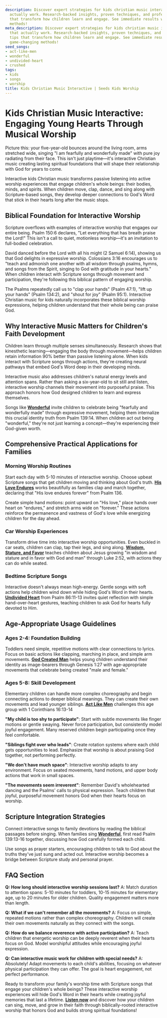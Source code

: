 ```yaml
---
description: Discover expert strategies for kids christian music interactive that
  actually work. Research-backed insights, proven techniques, and professional tips
  that transform how children learn and engage. See immediate results with these game-changing
  methods!
meta_description: Discover expert strategies for kids christian music interactive
  that actually work. Research-backed insights, proven techniques, and professional
  tips that transform how children learn and engage. See immediate results with these
  game-changing methods!
seed_songs:
- act-like-men
- wonderful
- undivided-heart
- crushed
tags:
- kids
- songs
- worship
title: Kids Christian Music Interactive | Seeds Kids Worship
---
```

# Kids Christian Music Interactive: Engaging Young Hearts Through Musical Worship

Picture this: your five-year-old bounces around the living room, arms stretched wide, singing "I am fearfully and wonderfully made" with pure joy radiating from their face. This isn't just playtime—it's interactive Christian music creating lasting spiritual foundations that will shape their relationship with God for years to come.

Interactive kids Christian music transforms passive listening into active worship experiences that engage children's whole beings: their bodies, minds, and spirits. When children move, clap, dance, and sing along with Scripture-based songs, they develop deeper connections to God's Word that stick in their hearts long after the music stops.

## Biblical Foundation for Interactive Worship

Scripture overflows with examples of interactive worship that engages our entire being. Psalm 150:6 declares, "Let everything that has breath praise the Lord!" This isn't a call to quiet, motionless worship—it's an invitation to full-bodied celebration. 

David danced before the Lord with all his might (2 Samuel 6:14), showing us that God delights in expressive worship. Colossians 3:16 encourages us to "teach and admonish one another with all wisdom through psalms, hymns, and songs from the Spirit, singing to God with gratitude in your hearts." When children interact with Scripture songs through movement and participation, they're following this biblical pattern of engaging worship.

The Psalms repeatedly call us to "clap your hands" (Psalm 47:1), "lift up your hands" (Psalm 134:2), and "shout for joy" (Psalm 95:1). Interactive Christian music for kids naturally incorporates these biblical worship expressions, helping children understand that their whole being can praise God.

## Why Interactive Music Matters for Children's Faith Development

Children learn through multiple senses simultaneously. Research shows that kinesthetic learning—engaging the body through movement—helps children retain information 90% better than passive listening alone. When kids interact with Scripture songs through actions, they're creating neural pathways that embed God's Word deep in their developing minds.

Interactive music also addresses children's natural energy levels and attention spans. Rather than asking a six-year-old to sit still and listen, interactive worship channels their movement into purposeful praise. This approach honors how God designed children to learn and express themselves.

Songs like **[Wonderful](https://seedskidsworship.com/product/wonderful-psalm-13914/)** invite children to celebrate being "fearfully and wonderfully made" through expressive movement, helping them internalize this crucial identity truth from Psalm 139:14. When children act out being "wonderful," they're not just learning a concept—they're experiencing their God-given worth.

## Comprehensive Practical Applications for Families

### Morning Worship Routines

Start each day with 5-10 minutes of interactive worship. Choose upbeat Scripture songs that get children moving and thinking about God's truth. **[His Love Endures](https://seedskidsworship.com/product/his-love-endures-psalm-1361-6-26/)** works beautifully as families clap and march together, declaring that "His love endures forever" from Psalm 136.

Create simple hand motions: point upward on "His love," place hands over heart on "endures," and stretch arms wide on "forever." These actions reinforce the permanence and vastness of God's love while energizing children for the day ahead.

### Car Worship Experiences

Transform drive time into interactive worship opportunities. Even buckled in car seats, children can clap, tap their legs, and sing along. **[Wisdom, Stature, and Favor](https://seedskidsworship.com/product/wisdom-stature-and-favor-luke-252-2/)** teaches children about Jesus growing "in wisdom and stature and in favor with God and man" through Luke 2:52, with actions they can do while seated.

### Bedtime Scripture Songs

Interactive doesn't always mean high-energy. Gentle songs with soft actions help children wind down while hiding God's Word in their hearts. **[Undivided Heart](https://seedskidsworship.com/product/undivided-heart-psalm-8611-13-2/)** from Psalm 86:11-13 invites quiet reflection with simple hand-over-heart gestures, teaching children to ask God for hearts fully devoted to Him.

## Age-Appropriate Usage Guidelines

### Ages 2-4: Foundation Building
Toddlers need simple, repetitive motions with clear connections to lyrics. Focus on basic actions like clapping, marching in place, and simple arm movements. **[God Created Man](https://seedskidsworship.com/product/god-created-man-genesis-127/)** helps young children understand their identity as image-bearers through Genesis 1:27 with age-appropriate movements that celebrate being created "male and female."

### Ages 5-8: Skill Development
Elementary children can handle more complex choreography and begin connecting actions to deeper biblical meanings. They can create their own movements and lead younger siblings. **[Act Like Men](https://seedskidsworship.com/product/act-like-men-1-corinthians-1613-14-2/)** challenges this age group with 1 Corinthians 16:13-14

**"My child is too shy to participate"**: Start with subtle movements like finger motions or gentle swaying. Never force participation, but consistently model joyful engagement. Many reserved children begin participating once they feel comfortable.

**"Siblings fight over who leads"**: Create rotation systems where each child gets opportunities to lead. Emphasize that worship is about praising God together, not performing perfectly.

**"We don't have much space"**: Interactive worship adapts to any environment. Focus on seated movements, hand motions, and upper body actions that work in small spaces.

**"The movements seem irreverent"**: Remember David's wholehearted dancing and the Psalms' calls to physical expression. Teach children that joyful, purposeful movement honors God when their hearts focus on worship.

## Scripture Integration Strategies

Connect interactive songs to family devotions by reading the biblical passages before singing. When families sing **[Wonderful](https://seedskidsworship.com/product/wonderful-psalm-13914/)**, first read Psalm 139:13-16 together, discussing how God carefully formed each child.

Use songs as prayer starters, encouraging children to talk to God about the truths they've just sung and acted out. Interactive worship becomes a bridge between Scripture study and personal prayer.

## FAQ Section

**Q: How long should interactive worship sessions last?**
A: Match duration to attention spans: 5-10 minutes for toddlers, 10-15 minutes for elementary age, up to 20 minutes for older children. Quality engagement matters more than length.

**Q: What if we can't remember all the movements?**
A: Focus on simple, repeated motions rather than complex choreography. Children will create their own movements naturally as they connect with the songs.

**Q: How do we balance reverence with active participation?**
A: Teach children that energetic worship can be deeply reverent when their hearts focus on God. Model worshipful attitudes while encouraging joyful expression.

**Q: Can interactive music work for children with special needs?**
A: Absolutely! Adapt movements to each child's abilities, focusing on whatever physical participation they can offer. The goal is heart engagement, not perfect performance.

Ready to transform your family's worship time with Scripture songs that engage your children's whole beings? These interactive worship experiences will hide God's Word in their hearts while creating joyful memories that last a lifetime. **[Listen now](https://seedskidsworship.com/)** and discover how your children can sing, move, and grow in their faith through biblically-rooted interactive worship that honors God and builds strong spiritual foundations!

<script type="application/ld+json">
{
  "@context": "https://schema.org",
  "@type": "Article",
  "headline": "Kids Christian Music Interactive",
  "author": {
    "@type": "Organization",
    "name": "Seeds Kids Worship"
  },
  "publisher": {
    "@type": "Organization",
    "name": "Seeds Kids Worship",
    "logo": {
      "@type": "ImageObject",
      "url": "https://seedskidsworship.com/logo.png"
    }
  },
  "datePublished": "2025-09-04T15:16:08.421967",
  "dateModified": "2025-09-04T15:16:08.421994",
  "description": "Discover expert strategies for kids christian music interactive that actually work. Research-backed insights, proven techniques, and professional tips that tran",
  "mainEntityOfPage": {
    "@type": "WebPage",
    "@id": "https://seedskidsworship.com/activities/kids-christian-music-interactive/"
  }
}
</script>

<script type="application/ld+json">
{
  "@context": "https://schema.org",
  "@type": "Product",
  "name": "Act Like Men",
  "description": "Empowering Scripture song teaching biblical manhood and strength through God's commands to be watchful and strong",
  "url": "https://seedskidsworship.com/product/act-like-men-1-corinthians-1613-14-2/",
  "brand": {
    "@type": "Brand",
    "name": "Seeds Kids Worship"
  },
  "category": "Children's Christian Music",
  "album": "The Word of God"
}
</script>

<script type="application/ld+json">
{
  "@context": "https://schema.org",
  "@type": "Product",
  "name": "Wonderful",
  "description": "A scripture song about being fearfully and wonderfully made by God",
  "url": "https://seedskidsworship.com/product/wonderful-psalm-13914/",
  "brand": {
    "@type": "Brand",
    "name": "Seeds Kids Worship"
  },
  "category": "Children's Christian Music",
  "album": "Hope"
}
</script>

<script type="application/ld+json">
{
  "@context": "https://schema.org",
  "@type": "Product",
  "name
